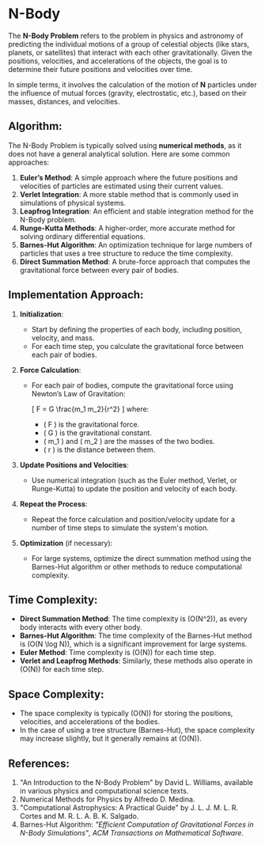 # N-Body

The **N-Body Problem** refers to the problem in physics and astronomy of predicting the individual motions of a group of celestial objects (like stars, planets, or satellites) that interact with each other gravitationally. Given the positions, velocities, and accelerations of the objects, the goal is to determine their future positions and velocities over time.

In simple terms, it involves the calculation of the motion of **N** particles under the influence of mutual forces (gravity, electrostatic, etc.), based on their masses, distances, and velocities.

## Algorithm:
The N-Body Problem is typically solved using **numerical methods**, as it does not have a general analytical solution. Here are some common approaches:

1. **Euler’s Method**: A simple approach where the future positions and velocities of particles are estimated using their current values.
2. **Verlet Integration**: A more stable method that is commonly used in simulations of physical systems.
3. **Leapfrog Integration**: An efficient and stable integration method for the N-Body problem.
4. **Runge-Kutta Methods**: A higher-order, more accurate method for solving ordinary differential equations.
5. **Barnes-Hut Algorithm**: An optimization technique for large numbers of particles that uses a tree structure to reduce the time complexity.
6. **Direct Summation Method**: A brute-force approach that computes the gravitational force between every pair of bodies.

## Implementation Approach:
1. **Initialization**: 
   - Start by defining the properties of each body, including position, velocity, and mass.
   - For each time step, you calculate the gravitational force between each pair of bodies.

2. **Force Calculation**: 
   - For each pair of bodies, compute the gravitational force using Newton’s Law of Gravitation:
   
     \[
     F = G \frac{m_1 m_2}{r^2}
     \]
     where:
     - \( F \) is the gravitational force.
     - \( G \) is the gravitational constant.
     - \( m_1 \) and \( m_2 \) are the masses of the two bodies.
     - \( r \) is the distance between them.

3. **Update Positions and Velocities**: 
   - Use numerical integration (such as the Euler method, Verlet, or Runge-Kutta) to update the position and velocity of each body.

4. **Repeat the Process**: 
   - Repeat the force calculation and position/velocity update for a number of time steps to simulate the system's motion.

5. **Optimization** (if necessary):
   - For large systems, optimize the direct summation method using the Barnes-Hut algorithm or other methods to reduce computational complexity.

## Time Complexity:
- **Direct Summation Method**: The time complexity is \(O(N^2)\), as every body interacts with every other body.
- **Barnes-Hut Algorithm**: The time complexity of the Barnes-Hut method is \(O(N \log N)\), which is a significant improvement for large systems.
- **Euler Method**: Time complexity is \(O(N)\) for each time step.
- **Verlet and Leapfrog Methods**: Similarly, these methods also operate in \(O(N)\) for each time step.

## Space Complexity:
- The space complexity is typically \(O(N)\) for storing the positions, velocities, and accelerations of the bodies.
- In the case of using a tree structure (Barnes-Hut), the space complexity may increase slightly, but it generally remains at \(O(N)\).

## References:
1. "An Introduction to the N-Body Problem" by David L. Williams, available in various physics and computational science texts.
2. Numerical Methods for Physics by Alfredo D. Medina.
3. "Computational Astrophysics: A Practical Guide" by J. L. J. M. L. R. Cortes and M. R. L. A. B. K. Salgado.
4. Barnes-Hut Algorithm: *"Efficient Computation of Gravitational Forces in N-Body Simulations"*, *ACM Transactions on Mathematical Software*.